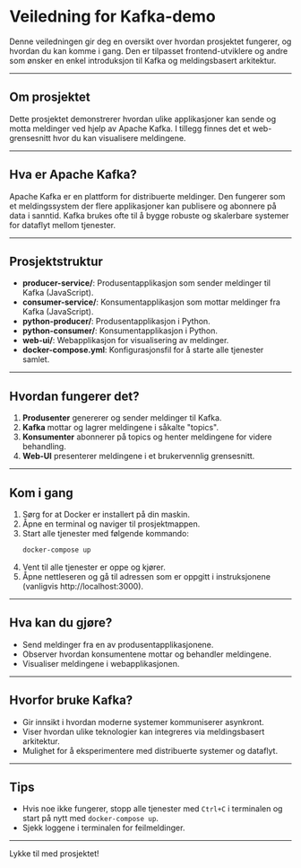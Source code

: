 
# Veiledning for Kafka-demo

Denne veiledningen gir deg en oversikt over hvordan prosjektet fungerer, og hvordan du kan komme i gang. Den er tilpasset frontend-utviklere og andre som ønsker en enkel introduksjon til Kafka og meldingsbasert arkitektur.

---


## Om prosjektet

Dette prosjektet demonstrerer hvordan ulike applikasjoner kan sende og motta meldinger ved hjelp av Apache Kafka. I tillegg finnes det et web-grensesnitt hvor du kan visualisere meldingene.

---


## Hva er Apache Kafka?

Apache Kafka er en plattform for distribuerte meldinger. Den fungerer som et meldingssystem der flere applikasjoner kan publisere og abonnere på data i sanntid. Kafka brukes ofte til å bygge robuste og skalerbare systemer for dataflyt mellom tjenester.

---


## Prosjektstruktur

- **producer-service/**: Produsentapplikasjon som sender meldinger til Kafka (JavaScript).
- **consumer-service/**: Konsumentapplikasjon som mottar meldinger fra Kafka (JavaScript).
- **python-producer/**: Produsentapplikasjon i Python.
- **python-consumer/**: Konsumentapplikasjon i Python.
- **web-ui/**: Webapplikasjon for visualisering av meldinger.
- **docker-compose.yml**: Konfigurasjonsfil for å starte alle tjenester samlet.

---


## Hvordan fungerer det?

1. **Produsenter** genererer og sender meldinger til Kafka.
2. **Kafka** mottar og lagrer meldingene i såkalte "topics".
3. **Konsumenter** abonnerer på topics og henter meldingene for videre behandling.
4. **Web-UI** presenterer meldingene i et brukervennlig grensesnitt.

---


## Kom i gang

1. Sørg for at Docker er installert på din maskin.
2. Åpne en terminal og naviger til prosjektmappen.
3. Start alle tjenester med følgende kommando:
   ```bash
   docker-compose up
   ```
4. Vent til alle tjenester er oppe og kjører.
5. Åpne nettleseren og gå til adressen som er oppgitt i instruksjonene (vanligvis http://localhost:3000).

---


## Hva kan du gjøre?

- Send meldinger fra en av produsentapplikasjonene.
- Observer hvordan konsumentene mottar og behandler meldingene.
- Visualiser meldingene i webapplikasjonen.

---


## Hvorfor bruke Kafka?

- Gir innsikt i hvordan moderne systemer kommuniserer asynkront.
- Viser hvordan ulike teknologier kan integreres via meldingsbasert arkitektur.
- Mulighet for å eksperimentere med distribuerte systemer og dataflyt.

---


## Tips

- Hvis noe ikke fungerer, stopp alle tjenester med `Ctrl+C` i terminalen og start på nytt med `docker-compose up`.
- Sjekk loggene i terminalen for feilmeldinger.

---


Lykke til med prosjektet!
